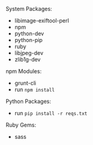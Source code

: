 System Packages:

* libimage-exiftool-perl
* npm
* python-dev
* python-pip
* ruby
* libjpeg-dev
* zlib1g-dev

npm Modules:

* grunt-cli
* run `npm install`

Python Packages:

* run `pip install -r reqs.txt`

Ruby Gems:

* sass
